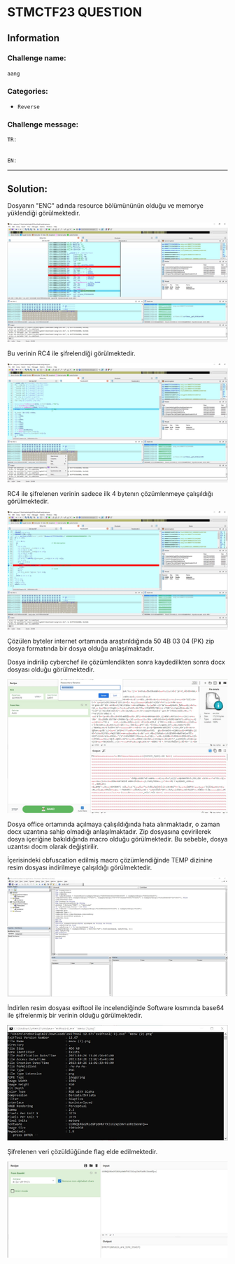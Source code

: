 # STMCTF23 QUESTION

## Information
### Challenge name: 

`aang`

### Categories:
 - `Reverse`

### Challenge message:
```
TR:


EN:

```

---

## Solution:

Dosyanın "ENC" adında resource bölümününün olduğu ve memorye yüklendiği görülmektedir.

![Image](solution/1.jpg)

Bu verinin RC4 ile şifrelendiği görülmektedir.

![Image](solution/2.jpg)

RC4 ile şifrelenen verinin sadece ilk 4 bytenın çözümlenmeye çalışıldığı görülmektedir. 

![Image](solution/3.jpg)

Çözülen byteler internet ortamında araştırıldığında 50 4B 03 04
(PK) zip dosya formatında bir dosya olduğu anlaşılmaktadır.

Dosya indirilip cyberchef ile çözümlendikten sonra kaydedilkten sonra docx dosyası olduğu görülmektedir.

![Image](solution/5.jpg)

Dosya office ortamında açılmaya çalışıldığında hata alınmaktadır, o zaman docx uzantına sahip olmadığı anlaşılmaktadır. Zip dosyasına çevirilerek dosya içeriğine bakıldığında macro olduğu görülmektedir. Bu sebeble, dosya uzantısı docm olarak değiştirilir.  

İçerisindeki obfuscation edilmiş macro çözümlendiğinde TEMP dizinine resim dosyası indirilmeye çalışıldığı görülmektedir.

![Image](solution/6.jpg)

İndirlen resim dosyası exiftool ile incelendiğinde Software kısmında base64 ile şifrelenmiş bir verinin olduğu görülmektedir.

![Image](solution/7.jpg)

Şifrelenen veri çözüldüğünde flag elde edilmektedir. 

![Image](solution/8.jpg)